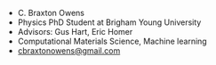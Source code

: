 - C. Braxton Owens
- Physics PhD Student at Brigham Young University 
- Advisors: Gus Hart, Eric Homer
- Computational Materials Science, Machine learning
- cbraxtonowens@gmail.com
